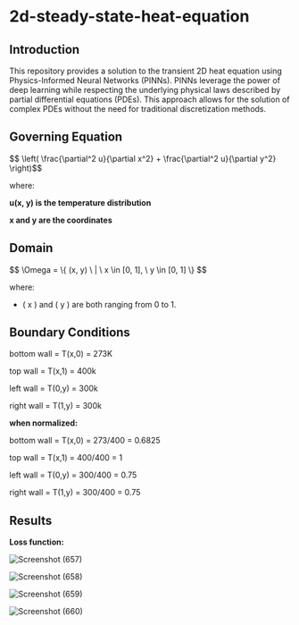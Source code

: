 # 2d-steady-state-heat-equation


## Introduction
This repository provides a solution to the transient 2D heat equation using Physics-Informed Neural Networks (PINNs). PINNs leverage the power of deep learning while respecting the underlying physical laws described by partial differential equations (PDEs). This approach allows for the solution of complex PDEs without the need for traditional discretization methods.


## Governing Equation
<p>$$ \left( \frac{\partial^2 u}{\partial x^2} + \frac{\partial^2 u}{\partial y^2} \right)$$ </p> 
where:

**u(x, y)  is the temperature distribution**

**x  and  y  are the coordinates**

## Domain
<p>$$ \Omega = \{ (x, y) \ | \ x \in [0, 1], \ y \in [0, 1] \} $$</p>

where:
- \( x \) and \( y \) are  both ranging from 0 to 1.

## Boundary Conditions

bottom wall = T(x,0) = 273K

top wall = T(x,1) = 400k

left wall = T(0,y) = 300k

right wall = T(1,y) = 300k


**when normalized:**


bottom wall = T(x,0) = 273/400 = 0.6825

top wall = T(x,1) = 400/400 = 1

left wall = T(0,y) = 300/400 = 0.75

right wall = T(1,y) = 300/400 = 0.75

## Results
**Loss function:**

![Screenshot (657)](https://github.com/user-attachments/assets/e2240596-9b10-4047-9808-b3aab8e83965)

![Screenshot (658)](https://github.com/user-attachments/assets/a3568d3d-e2cc-46da-a2d6-4e024005ca7a)


![Screenshot (659)](https://github.com/user-attachments/assets/0e123da9-ba0d-4732-9f4c-c8fff9f7361b)


![Screenshot (660)](https://github.com/user-attachments/assets/fb2a0753-c3be-4ef8-9676-599b6564106a)


  


